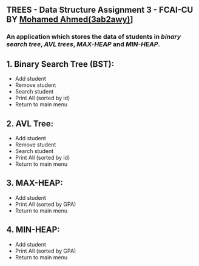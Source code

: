 ## TREES - Data Structure Assignment 3 - FCAI-CU BY [Mohamed Ahmed(3ab2awy)](https://github.com/3ab2wy1911)]
### An application which stores the data of students in ***binary search tree***, ***AVL trees***, ***MAX-HEAP*** and ***MIN-HEAP***.
## 1. Binary Search Tree (BST):
 - Add student 
 - Remove student
 - Search student
 - Print All (sorted by id)
 - Return to main menu
## 2. AVL Tree:
 - Add student 
 - Remove student
 - Search student
 - Print All (sorted by id)
 - Return to main menu
## 3. MAX-HEAP:
 - Add student 
 - Print All (sorted by GPA)
 - Return to main menu
## 4. MIN-HEAP:
 - Add student 
 - Print All (sorted by GPA)
 - Return to main menu
